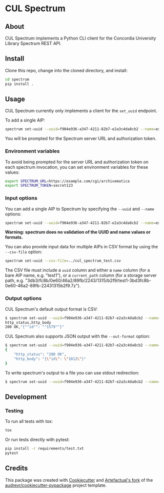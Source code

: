 # CUL Spectrum

## About

CUL Spectrum implements a Python CLI client for the Concordia University Library
Spectrum REST API.

## Install

Clone this repo, change into the cloned directory, and install:

```bash
cd spectrum
pip install .
```

## Usage

CUL Spectrum currently only implements a client for the `set_uuid` endpoint.

To add a single AIP:

```bash
spectrum set-uuid --uuid=f904e936-a347-4211-82b7-e2a3c4da8cb2 --name=example1
```

You will be prompted for the Spectrum server URL and authorization token.

### Environment variables

To avoid being prompted for the server URL and authorization token on each
spectrum invocation, you can set environment variables for these values:

```bash
export SPECTRUM_URL=https://example.com/cgi/archivematica
export SPECTRUM_TOKEN=secret123
```

### Input options

You can add a single AIP to Spectrum by specifying the `--uuid` and `--name`
options:

```bash
spectrum set-uuid --uuid=f904e936-a347-4211-82b7-e2a3c4da8cb2 --name=example1
```

**Warning: spectrum does no validation of the UUID and name values or
formats.**

You can also provide input data for multiple AIPs in CSV format by using the
`--csv-file` option:

```bash
spectrum set-uuid --csv-file=../cul_spectrum_test.csv
```

The CSV file must include a `uuid` column and either a `name` column (for a
bare AIP name, e.g. "test1"), or a `current_path` column (for a
storage server path, e.g. "3db3/fc8b/0e60/46a2/89fb/2243/1315/b2f9/test1-3bd3fc8b-0e60-46a2-89fb-22431315b2f9.7z").

### Output options

CUL Spectrum's default output format is CSV:

```bash
$ spectrum set-uuid --uuid=f904e936-a347-4211-82b7-e2a3c4da8cb2 --name=example1
http_status,http_body
200 OK,"{""id"": ""1579""}"
```

CUL Spectrum also supports JSON output with the `--out-format` option:

```bash
$ spectrum set-uuid --uuid=f904e936-a347-4211-82b7-e2a3c4da8cb2 --name=example1 --out-format=json
{
    "http_status": "200 OK",
    "http_body": "{\"id\": \"1012\"}"
}
```

To write spectrum's output to a file you can use stdout redirection:

```bash
$ spectrum set-uuid --uuid=f904e936-a347-4211-82b7-e2a3c4da8cb2 --name=example1 > results.csv
```

## Development

### Testing

To run all tests with tox:
```bash
tox
```

Or run tests directly with pytest:
```bash
pip install -r requirements/test.txt
pytest
```

## Credits

This package was created with [Cookiecutter](Cookiecutter) and
[Artefactual's fork](Artefactual) of the
[audreyr/cookiecutter-pypackage](pypackage) project template.

[am]: https://archivematica.org
[Cookiecutter]: https://github.com/audreyr/cookiecutter
[Artefactual]: https://github.com/artefactual-labs/cookiecutter-pypackage
[pypackage]: https://github.com/audreyr/cookiecutter-pypackage
